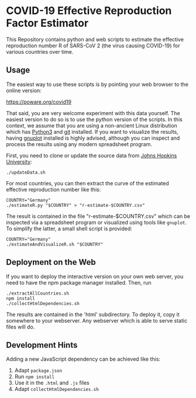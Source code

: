 # COVID-19 Effective Reproduction Factor Estimator

This Repository contains python and web scripts to estimate the
effective reproduction number R of SARS-CoV 2 (the virus causing
COVID-19) for various countries over time.

## Usage

The easiest way to use these scripts is by pointing your web browser
to the online version:

https://poware.org/covid19

That said, you are very welcome experiment with this data
yourself. The easiest version to do so is to use the python version of
the scripts. In this context, we assume that you are using a
non-ancient Linux distribution which has [Python3](https://python.org)
and [git](https://git-scm.com) installed. If you want to visualize the
results, having [gnuplot](http://www.gnuplot.info) installed is highly
advised, although you can inspect and process the results using any
modern spreadsheet program.

First, you need to clone or update the source data from [Johns Hopkins
University](https://github.com/CSSEGISandData/COVID-19):

```terminal
./updateData.sh
```

For most countries, you can then extract the curve of the estimated
effective reproduction number like this:

```terminal
COUNTRY="Germany"
./estimateR.py "$COUNTRY" > "r-estimate-$COUNTRY.csv"
```

The result is contained in the file "r-estimate-$COUNTRY.csv" which
can be inspected via a spreadsheet program or visualized using tools
like `gnuplot`. To simplify the latter, a small shell script is
provided:

```terminal
COUNTRY="Germany"
./estimateAndVisualizeR.sh "$COUNTRY"
```

## Deployment on the Web

If you want to deploy the interactive version on your own web server,
you need to have the npm package manager installed. Then, run

```terminal
./extractAllCountries.sh
npm install
./collectHtmlDependencies.sh
```

The results are contained in the 'html' subdirectory. To deploy it,
copy it somewhere to your webserver. Any webserver which is able to
serve static files will do.

## Development Hints

Adding a new JavaScript dependency can be achieved like this:

1. Adapt `package.json`
2. Run `npm install`
3. Use it in the `.html` and `.js` files
4. Adapt `collectHtmlDependencies.sh`
